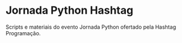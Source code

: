 # Jornada Python Hashtag

Scripts e materiais do evento Jornada Python ofertado pela Hashtag Programação.
